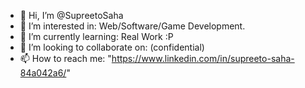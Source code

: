 - 👋 Hi, I’m @SupreetoSaha
- 👀 I’m interested in: Web/Software/Game Development.
- 🌱 I’m currently learning: Real Work :P
- 💞️ I’m looking to collaborate on: (confidential)
- 📫 How to reach me: "https://www.linkedin.com/in/supreeto-saha-84a042a6/"

<!---
SupreetoSaha/SupreetoSaha is a ✨ special ✨ repository because its `README.md` (this file) appears on your GitHub profile.
You can click the Preview link to take a look at your changes.
--->
